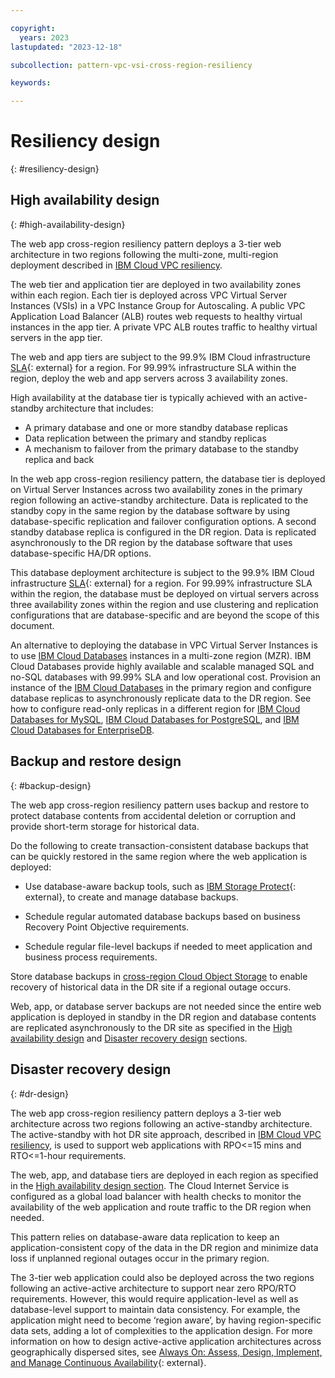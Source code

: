 ```yaml
---

copyright:
  years: 2023
lastupdated: "2023-12-18"

subcollection: pattern-vpc-vsi-cross-region-resiliency

keywords:

---
```


# Resiliency design
{: #resiliency-design}

## High availability design
{: #high-availability-design}

The web app cross-region resiliency pattern deploys a 3-tier web architecture in two regions following the multi-zone, multi-region deployment described in [IBM Cloud VPC resiliency](/docs/vpc-resiliency).

The web tier and application tier are deployed in two availability zones within each region. Each tier is deployed across VPC Virtual Server Instances (VSIs) in a VPC Instance Group for Autoscaling. A public VPC Application Load Balancer (ALB) routes web requests to healthy virtual instances in the app tier. A private VPC ALB routes traffic to healthy virtual servers in the app tier.

The web and app tiers are subject to the 99.9% IBM Cloud infrastructure [SLA](https://www.ibm.com/support/customer/csol/terms/?id=i126-9268&lc=en#detail-document){: external} for a region. For 99.99% infrastructure SLA within the region, deploy the web and app servers across 3 availability zones.

High availability at the database tier is typically achieved with an active-standby architecture that includes:

- A primary database and one or more standby database replicas
- Data replication between the primary and standby replicas
- A mechanism to failover from the primary database to the standby replica and back

In the web app cross-region resiliency pattern, the database tier is deployed on Virtual Server Instances across two availability zones in the primary region following an active-standby architecture. Data is replicated to the standby copy in the same region by the database software by using database-specific replication and failover configuration options. A second standby database replica is configured in the DR region. Data is replicated asynchronously to the DR region by the database software that uses database-specific HA/DR options.

This database deployment architecture is subject to the 99.9% IBM Cloud infrastructure [SLA](https://www.ibm.com/support/customer/csol/terms/?id=i126-9268&lc=en#detail-document){: external} for a region. For 99.99% infrastructure SLA within the region, the database must be deployed on virtual servers across three availability zones within the region and use clustering and replication configurations that are database-specific and are beyond the scope of this document.

An alternative to deploying the database in VPC Virtual Server Instances is to use [IBM Cloud Databases](/docs/cloud-databases?topic=cloud-databases-about) instances in a multi-zone region (MZR). IBM Cloud Databases provide highly available and scalable managed SQL and no-SQL databases with 99.99% SLA and low operational cost. Provision an instance of the [IBM Cloud Databases](/docs/cloud-databases?topic=cloud-databases-about) in the primary region and configure database replicas to asynchronously replicate data to the DR region. See how to configure read-only replicas in a different region for [IBM Cloud Databases for MySQL](/docs/databases-for-mysql?topic=databases-for-mysql-read-replicas), [IBM Cloud Databases for PostgreSQL](/docs/databases-for-postgresql?topic=databases-for-postgresql-read-only-replicas&interface=ui#read-only-replicas-provision), and [IBM Cloud Databases for EnterpriseDB](/docs/databases-for-enterprisedb?topic=databases-for-enterprisedb-read-only-replicas&interface=ui).

## Backup and restore design
{: #backup-design}

The web app cross-region resiliency pattern uses backup and restore to protect database contents from accidental deletion or corruption and provide short-term storage for historical data.

Do the following to create transaction-consistent database backups that can be quickly restored in the same region where the web application is deployed:

- Use database-aware backup tools, such as [IBM Storage Protect](https://cloud.ibm.com/catalog/content/SPonIBMCloud-20c54034-d319-48c0-beb6-0b4adc54265c-global){: external}, to create and manage database backups.

- Schedule regular automated database backups based on business Recovery Point Objective requirements.

- Schedule regular file-level backups if needed to meet application and business process requirements.

Store database backups in [cross-region Cloud Object Storage](/docs/cloud-object-storage/basics?topic=cloud-object-storage-endpoints#endpoints-geo) to enable recovery of historical data in the DR site if a regional outage occurs.

Web, app, or database server backups are not needed since the entire web application is deployed in standby in the DR region and database contents are replicated asynchronously to the DR site as specified in the [High availability design](#high-availability-design) and [Disaster recovery design](#dr-design) sections.

## Disaster recovery design
{: #dr-design}

The web app cross-region resiliency pattern deploys a 3-tier web architecture across two regions following an active-standby architecture. The active-standby with hot DR site approach, described in [IBM Cloud VPC resiliency](/docs/vpc-resiliency), is used to support web applications with RPO\<=15 mins and RTO\<=1-hour requirements.

The web, app, and database tiers are deployed in each region as specified in the [High availability design section](#high-availability-design). The Cloud Internet Service is configured as a global load balancer with health checks to monitor the availability of the web application and route traffic to the DR region when needed.

This pattern relies on database-aware data replication to keep an application-consistent copy of the data in the DR region and minimize data loss if unplanned regional outages occur in the primary region.

The 3-tier web application could also be deployed across the two regions following an active-active architecture to support near zero RPO/RTO requirements. However, this would require application-level as well as database-level support to maintain data consistency. For example, the application might need to become ‘region aware’, by having region-specific data sets, adding a lot of complexities to the application design. For more information on how to design active-active application architectures across geographically dispersed sites, see [Always On: Assess, Design, Implement, and Manage Continuous Availability](http://www.redbooks.ibm.com/redpapers/pdfs/redp5109.pdf?_gl=1*12ze6gc*_ga*MTU5NjY3MTQzOS4xNjk1ODUxNTg0*_ga_FYECCCS21D*MTY5NTkwNDc3NS4zLjAuMTY5NTkwNjU3Ny4wLjAuMA..){: external}.
